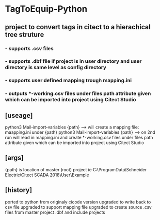 #       TagToEquip-Python
## project to convert tags in citect to a hierachical tree struture
### - supports .csv files
### - supports .dbf file if project is in user directory and user directory is same level as config directory
### - supports user defined mapping trough mapping.ini
### - outputs *-working.csv files under files path attribute given which can be imported into project using Citect Studio

## [useage]
python3  Mail-import-variables {path}    --> will create a mapping file: maapping.ini under {path}
python3  Mail-import-variables {path}    --> on 2nd run will read in mapping.ini and create *-working.csv files under files path                                                       attribute given which can be imported into project using Citect Studio 
## [args]
{path} is location of master (root) project ie C:\ProgramData\Schneider Electric\Citect SCADA 2018\User\Example

## [history]
ported to python from originaly cicode version
upgraded to write back to csv file
upgraded to support mapping file
upgraded to create source .csv files from master project .dbf and include projects

